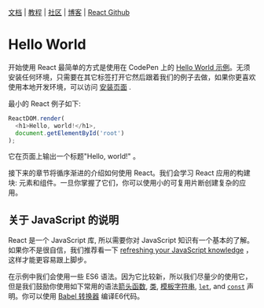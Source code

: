 [文档](docs/hello-world.md) | [教程](tutorial/tutorial.md) | [社区](community/support.md) | [博客](_posts/2017/04/07/react-v15.5.0.md) | [React Github](https://facebook.github.io/react/)


# Hello World

开始使用 React 最简单的方式是使用在 CodePen 上的 [ Hello World 示例](http://codepen.io/gaearon/pen/ZpvBNJ?editors=0010)。无须安装任何环境，只需要在其它标签打开它然后跟着我们的例子去做，如果你更喜欢使用本地开发环境，可以访问 [安装页面](/cn/docs/installation.md) .

最小的 React 例子如下:


```js
ReactDOM.render(
  <h1>Hello, world!</h1>,
  document.getElementById('root')
);
```
它在页面上输出一个标题"Hello, world!" 。

接下来的章节将循序渐进的介绍如何使用 React。我们会学习 React 应用的构建块: 元素和组件。一旦你掌握了它们，你可以使用小的可复用片断创建复杂的应用。

## 关于 JavaScript 的说明

React 是一个 JavaScript 库, 所以需要你对 JavaScript 知识有一个基本的了解。如果你不是很自信，我们推荐看一下 [refreshing your JavaScript knowledge](https://developer.mozilla.org/en-US/docs/Web/JavaScript/A_re-introduction_to_JavaScript) ，这样才能更容易跟上脚步。

在示例中我们会使用一些 ES6 语法。因为它比较新，所以我们尽量少的使用它，但是我们鼓励你使用如下常用的语法[箭头函数](https://developer.mozilla.org/en-US/docs/Web/JavaScript/Reference/Functions/Arrow_functions), [类](https://developer.mozilla.org/en-US/docs/Web/JavaScript/Reference/Classes), [模板字符串](https://developer.mozilla.org/en/docs/Web/JavaScript/Reference/Template_literals), [`let`](https://developer.mozilla.org/en-US/docs/Web/JavaScript/Reference/Statements/let), and [`const`](https://developer.mozilla.org/en-US/docs/Web/JavaScript/Reference/Statements/const) 声明。你可以使用 [Babel 转换器](http://babeljs.io/repl/#?babili=false&evaluate=true&lineWrap=false&presets=es2015%2Creact&experimental=false&loose=false&spec=false&code=const%20element%20%3D%20%3Ch1%3EHello%2C%20world!%3C%2Fh1%3E%3B%0Aconst%20container%20%3D%20document.getElementById('root')%3B%0AReactDOM.render(element%2C%20container)%3B%0A) 编译E6代码。
